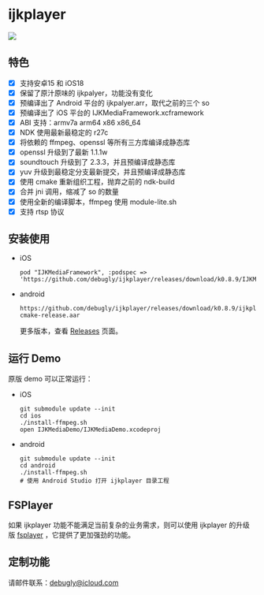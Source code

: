 # ijkplayer

<img src="https://img.shields.io/badge/Platform-%20iOS%20Android-blue.svg">

## 特色

- [x] 支持安卓15 和 iOS18
- [x] 保留了原汁原味的 ijkpalyer，功能没有变化
- [x] 预编译出了 Android 平台的 ijkpalyer.arr，取代之前的三个 so
- [x] 预编译出了 iOS 平台的 IJKMediaFramework.xcframework
- [x] ABI 支持：armv7a arm64 x86 x86_64
- [x] NDK 使用最新最稳定的 r27c
- [x] 将依赖的 ffmpeg、openssl 等所有三方库编译成静态库
- [x] openssl 升级到了最新 1.1.1w
- [x] soundtouch 升级到了 2.3.3，并且预编译成静态库
- [x] yuv 升级到最稳定分支最新提交，并且预编译成静态库
- [x] 使用 cmake 重新组织工程，抛弃之前的 ndk-build
- [x] 合并 jni 调用，缩减了 so 的数量
- [x] 使用全新的编译脚本，ffmpeg 使用 module-lite.sh
- [x] 支持 rtsp 协议 

## 安装使用

- iOS
  
  ```
  pod "IJKMediaFramework", :podspec => 'https://github.com/debugly/ijkplayer/releases/download/k0.8.9/IJKMediaFramework.spec.json'
  ```

- android
  
  ```
  https://github.com/debugly/ijkplayer/releases/download/k0.8.9/ijkplayer-cmake-release.aar
  ```
  
  更多版本，查看 [Releases](https://github.com/debugly/ijkplayer/releases) 页面。

## 运行 Demo

原版 demo 可以正常运行：

- iOS
  
  ```
  git submodule update --init
  cd ios
  ./install-ffmpeg.sh
  open IJKMediaDemo/IJKMediaDemo.xcodeproj
  ```

- android
  
  ```
  git submodule update --init
  cd android
  ./install-ffmpeg.sh
  # 使用 Android Studio 打开 ijkplayer 目录工程
  ```

## FSPlayer

如果 ijkplayer 功能不能满足当前复杂的业务需求，则可以使用 ijkplayer 的升级版 [fsplayer](https://github.com/debugly/fsplayer) ，它提供了更加强劲的功能。

## 定制功能

请邮件联系：[debugly@icloud.com](mailto:debugly@icloud.com)
